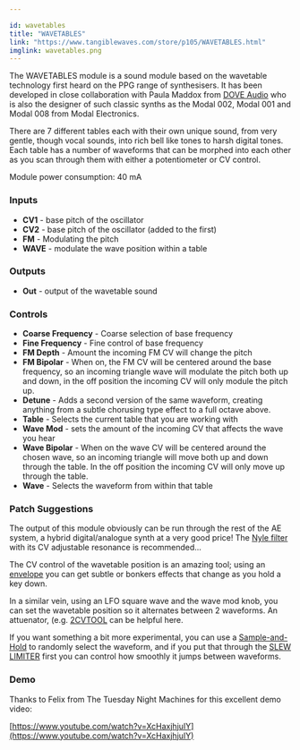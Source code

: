 ```yaml
---

id: wavetables
title: "WAVETABLES"
link: "https://www.tangiblewaves.com/store/p105/WAVETABLES.html"
imglink: wavetables.png
---
```





The WAVETABLES module is a sound module based on the wavetable technology first heard on the PPG range of synthesisers. It has been developed in close collaboration with Paula Maddox from [DOVE Audio](http://dove-audio.com/) who is also the designer of such classic synths as the Modal 002, Modal 001 and Modal 008 from Modal Electronics.

There are 7 different tables each with their own unique sound, from very gentle, though vocal sounds, into rich bell like tones to harsh digital tones. Each table has a number of waveforms that can be morphed into each other as you scan through them with either a potentiometer or CV control.



Module power consumption: 40 mA

### Inputs

*   **CV1** - base pitch of the oscillator
*   **CV2** - base pitch of the oscillator (added to the first)
*   **FM** - Modulating the pitch
*   **WAVE** - modulate the wave position within a table

### Outputs

*   **Out** - output of the wavetable sound

### Controls

*   **Coarse Frequency** - Coarse selection of base frequency
*   **Fine Frequency** - Fine control of base frequency
*   **FM Depth** - Amount the incoming FM CV will change the pitch
*   **FM Bipolar** - When on, the FM CV will be centered around the base frequency, so an incoming triangle wave will modulate the pitch both up and down, in the off position the incoming CV will only module the pitch up.
*   **Detune** - Adds a second version of the same waveform, creating anything from a subtle chorusing type effect to a full octave above.
*   **Table** - Selects the current table that you are working with
*   **Wave Mod** - sets the amount of the incoming CV that affects the wave you hear
*   **Wave Bipolar** - When on the wave CV will be centered around the chosen wave, so an incoming triangle will move both up and down through the table. In the off position the incoming CV will only move up through the table.
*   **Wave** - Selects the waveform from within that table

### Patch Suggestions

The output of this module obviously can be run through the rest of the AE system, a hybrid digital/analogue synth at a very good price! The [Nyle filter](https://wiki.aemodular.com/pmwiki.php/AeManual/NYLEFILTER) with its CV adjustable resonance is recommended...

The CV control of the wavetable position is an amazing tool; using an [envelope](https://wiki.aemodular.com/pmwiki.php/AeManual/ADSR) you can get subtle or bonkers effects that change as you hold a key down.

In a similar vein, using an LFO square wave and the wave mod knob, you can set the wavetable position so it alternates between 2 waveforms. An attuenator, (e.g. [2CVTOOL](https://wiki.aemodular.com/pmwiki.php/AeManual/2CVTOOL) can be helpful here.

If you want something a bit more experimental, you can use a [Sample-and-Hold](https://wiki.aemodular.com/pmwiki.php/AeManual/SAMPLEHOLD) to randomly select the waveform, and if you put that through the [SLEW LIMITER](https://wiki.aemodular.com/pmwiki.php/AeManual/SLEWEDGE) first you can control how smoothly it jumps between waveforms.

### Demo

Thanks to Felix from The Tuesday Night Machines for this excellent demo video:

[https://www.youtube.com/watch?v=XcHaxjhjuIY](https://www.youtube.com/watch?v=XcHaxjhjuIY)



